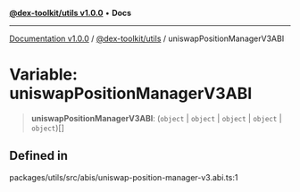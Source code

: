 [**@dex-toolkit/utils v1.0.0**](../README.md) • **Docs**

***

[Documentation v1.0.0](../../../packages.md) / [@dex-toolkit/utils](../README.md) / uniswapPositionManagerV3ABI

# Variable: uniswapPositionManagerV3ABI

> **uniswapPositionManagerV3ABI**: (`object` \| `object` \| `object` \| `object` \| `object`)[]

## Defined in

packages/utils/src/abis/uniswap-position-manager-v3.abi.ts:1
